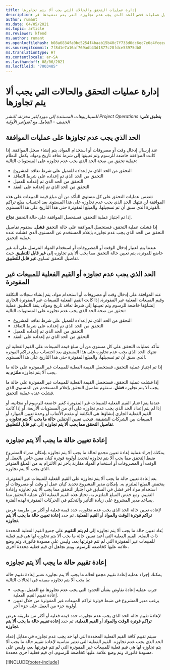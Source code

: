 ```yaml
---
title: إدارة عمليات التحقق والحالات التي يجب ألا يتم تجاوزها
description: يوفر هذا الموضوع معلومات حول عمليات فحص الحد الذي يجب عدم تجاوزه التي يتم تنفيذها في Project Operations.
author: rumant
ms.date: 04/05/2021
ms.topic: article
ms.reviewer: kfend
ms.author: rumant
ms.openlocfilehash: b08a6834fa0bc5254f4baab15b40c7f733d0dc6ec7e6c4fceea2836e5e4c656a
ms.sourcegitcommit: 7f8d1e7a16af769adb43d1877c28fdce53975db8
ms.translationtype: HT
ms.contentlocale: ar-SA
ms.lasthandoff: 08/06/2021
ms.locfileid: "7003485"
---
```

# <a name="manage-not-to-exceed-status-and-validations"></a>إدارة عمليات التحقق والحالات التي يجب ألا يتم تجاوزها 

_**ينطبق علي:** ‏‫Project Operations للسيناريوهات المستندة إلى مورد/غير مخزنة‬، ‏‫النشر الخفيف – التعامل مع الفواتير الأولية‬_

## <a name="not-to-exceed-on-approvals"></a>الحد الذي يجب عدم تجاوزها على عمليات الموافقة

عند إرسال إدخال وقت أو مصروفات أو استخدام المواد، يتم إنشاء سجل الموافقة. إذا كانت الموافقة خاضعة للرسوم وتم تعيينها إلى شرط تعاقد تاريخ ومواد، يكمل النظام عملية تحقق من صحة الحد الذي يجب عدم تجاوزه على المستويات التالية:

  - التحقق من الحد الذي تم إعداده للعميل على شرط تعاقد المشروع
  - التحقق من الحد الذي تم إعداده على شرط التعاقد
  - التحقق من الحد الذي تم إعداده للعميل
  - التحقق من الحد الذي تم إعداده على العقد

تتضمن عمليات التحقق على كل مستوى التأكد من أن مبلغ قيمة المبيعات على هذه الموافقة لن تنتهك الحد الذي يجب عدم تجاوزه على هذا المستوى بعد احتساب مبلغ تراكم الفوترة الذي سبق أن تم تسجيلها، والمبلغ المفوترة حتى هذا التاريخ على هذا المستوى.

إذا تم اجتياز عملية التحقق، فستحصل الموافقة على حالة التحقق **نجاح**.

إذا فشلت عملية التحقق، فستحصل الموافقة على حالة التحقق **فشل**. ستقوم تفاصيل التحقق من الحد الذي يجب عدم تجاوزه بإعلام المستخدم عن المستوى الذي فشلت عنده عملية التحقق.

عندما يتم اعتبار إدخال الوقت أو المصروفات أو استخدام المواد المرسل على أنه غير خاضع للفوترة، يتم تعيين حالة التحقق مما يجب ألا يتم تجاوزه‬ إلى **غير قابل للتطبيق** حيث تفاصيل التحقق تساوي **غير قابل للتطبيق**.

## <a name="not-to-exceed-on-unbilled-sales-actuals"></a>الحد الذي يجب عدم تجاوزه أو القيم الفعلية للمبيعات غير المفوترة

عند الموافقة على إدخال وقت أو مصروفات أو استخدام مواد، يتم إنشاء سجلات التكلفة وقيم المبيعات الفعلية غير المفوترة. إذا كانت القيم الفعلية للمبيعات غير المفوترة الجاري إنشاؤها خاضعة للرسوم وتم تعيينها إلى شرط تعاقد تاريخ ومواد، ينفذ التطبيق عملية تحقق من صحة الحد الذي يجب عدم تجاوزه على المستويات التالية:

  - التحقق من الحد الذي تم إعداده للعميل على شرط تعاقد المشروع
  - التحقق من الحد الذي تم إعداده على شرط التعاقد
  - التحقق من الحد الذي تم إعداده للعميل
  - التحقق من الحد الذي تم إعداده على العقد

تتأكد عمليات التحقق على كل مستوى من أن مبلغ قيمة المبيعات على القيم الفعلية لن تنتهك الحد الذي يجب عدم تجاوزه على هذا المستوى بعد احتساب مبلغ تراكم الفوترة الذي سبق أن تم تسجيلها، والمبلغ المفوترة حتى هذا التاريخ على هذا المستوى.

إذا تم اجتياز عملية التحقق، فستحصل القيمة الفعلية للمبيعات غير المفوترة على حالة ما يجب ألا يتم تجاوزه **ملتزم به**.

إذا فشلت عملية التحقق، فستحصل القيمة الفعلية للمبيعات غير المفوترة على حالة ما يجب ألا يتم تجاوزه **فشل**. ستقوم تفاصيل التحقق بإعلام المستخدم عن المستوى الذي فشلت عنده عملية التحقق.

عندما يتم اعتبار القيم الفعلية للمبيعات غير المفوترة كغير خاضعة للرسوم أو مجانية، أو إذا لم يتم إعداد الحد الذي يجب عدم تجاوزه على أي من المستويات الأربعة، أو إذا كانت القيم الفعلية الجاري إنشاؤها هي التكلفة أو مقدم الأتعاب أو وحدة تعيين الموارد أو المبيعات بين الشركات الشقيقة، فيجب تعيين الحقلين **حالة ما يجب ألا يتم تجاوزه‬** و **تفاصيل التحقق مما يجب ألا يتم تجاوزه‬** إلى **غير قابل للتطبيق**.

## <a name="reset-the-not-to-exceed-status"></a>إعادة تعيين حالة ما يجب ألا يتم تجاوزه

يمكنك إجراء عملية إعادة تعيين مجمع لحالة ما يجب ألا يتم تجاوزه بإمكان مدراء المشروع ضبط التحقق مما يجب ألا يتم تجاوزه‬ لتحديد أولوية فوترة كيان معين خاص بالعمل أو الوقت أو المصروفات أو استخدام المواد مقارنة بآخر تم الالتزام به من المبلغ المتوفر الذي يجب ألا يتم تجاوزه.

بعد إعادة تعيين حالة ما يجب ألا يتم تجاوزه‬ على القيم الفعلية للمبيعات غير المفوترة، ينخفض المبلغ الملتزم به. بإمكان مدير المشروع تحديد كيان عمل أو وقت أو مصروفات أو استخدام مواد آخر فشل في السابق في اجتياز التحقق مما يجب ألا يتم تجاوزه‬ وإعادة التقييم. ومع خفض المبلغ الملتزم به، تجتاز هذه القيم الفعلية الآن عملية التحقق مما يساعد مدير المشروع على زيادة التأثير والتحكم في الحركات المفوترة لهذه الفترة.

لإعادة تعيين حالة الحد الذي يجب عدم تجاوزه، حدد قيمة فعلية أو أكثر من طريقة عرض **تراكم فوترة الوقت والمواد‬** أو **القيم الفعلية**، ثم حدد **إعادة تعيين حالة ما يجب ألا يتم تجاوزه**.

يُعاد تعيين حالة ما يجب ألا يتم تجاوزه إلى **لم يتم التقييم** على جميع القيم الفعلية المحددة ذات الصلة. القيم الفعلية التي أعيد تعيين حالة ما يجب ألا يتم تجاوزه‬ لها هي قيم فعلية للمبيعات غير المفوترة التي لم تتم فوترتها بعد، وليس على مسودة فاتورة، وتم وضع علامة عليها كخاضعة للرسوم. ويتم تجاهل أي قيم فعلية محددة أخرى.

## <a name="reevaluate-not-to-exceed-status"></a>إعادة تقييم حالة ما يجب ألا يتم تجاوزه‬

يمكنك إجراء عملية إعادة تقييم مجمع لحالة ما يجب ألا يتم تجاوزه تعتبر إعادة تقييم حالة ما يجب ألا يتم تجاوزه‬ مفيدة في الحالات التالية:

  - جرب عملية إعادة تفاوض بشأن الحدود التي يجب عدم تجاوزها مع العميل، ويجب إعادة تقييم القيم الفعلية.
  - يرغب مدير المشروع في ضبط فوترة تراكم المبيعات غير المفوترة من خلال تعيين أولوية جزء من العمل على جزء آخر.

لإعادة تقييم حالة الحد الذي يجب عدم تجاوزه، حدد قيمة فعلية أو أكثر من طريقة عرض **تراكم فوترة الوقت والمواد‬** أو **القيم الفعلية**، ثم حدد **إعادة تقييم حالة ما يجب ألا يتم تجاوزه**.

سيتم تقييم كافة القيم الفعلية المحددة التي لها حد يجب عدم تجاوزه في مقابل إعداد الحد الذي يجب عدم تجاوزه. القيم الفعلية التي تعتبر مناسبة لإعادة تقييم حالة ما يجب ألا يتم تجاوزه‬ لها هي قيم فعلية للمبيعات غير المفوترة التي لم تتم فوترتها بعد، وليس على مسودة فاتورة، وتم وضع علامة عليها كخاضعة للرسوم. اي قيم فعلية أخرى محددة.


[!INCLUDE[footer-include](../../includes/footer-banner.md)]
